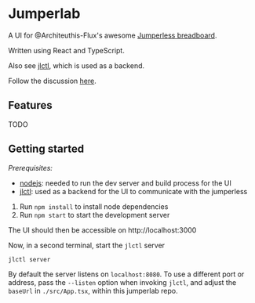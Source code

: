 # Jumperlab

A UI for @Architeuthis-Flux's awesome [Jumperless breadboard](https://github.com/Architeuthis-Flux/Jumperless/).

Written using React and TypeScript.

Also see [jlctl](https://github.com/nilclass/jlctl), which is used as a backend.

Follow the discussion [here](https://forum.jumperless.org/t/ui-idea-control-the-jumperless-from-a-webcam-feed/71/1).

## Features

TODO

## Getting started

*Prerequisites:*
- [nodejs](https://nodejs.org/): needed to run the dev server and build process for the UI
- [jlctl](https://github.com/nilclass/jlctl): used as a backend for the UI to communicate with the jumperless

1. Run `npm install` to install node dependencies
2. Run `npm start` to start the development server

The UI should then be accessible on http://localhost:3000

Now, in a second terminal, start the `jlctl` server
```
jlctl server
```

By default the server listens on `localhost:8080`. To use a different port or address, pass the `--listen` option when invoking `jlctl`, and adjust the `baseUrl` in `./src/App.tsx`, within this jumperlab repo.
